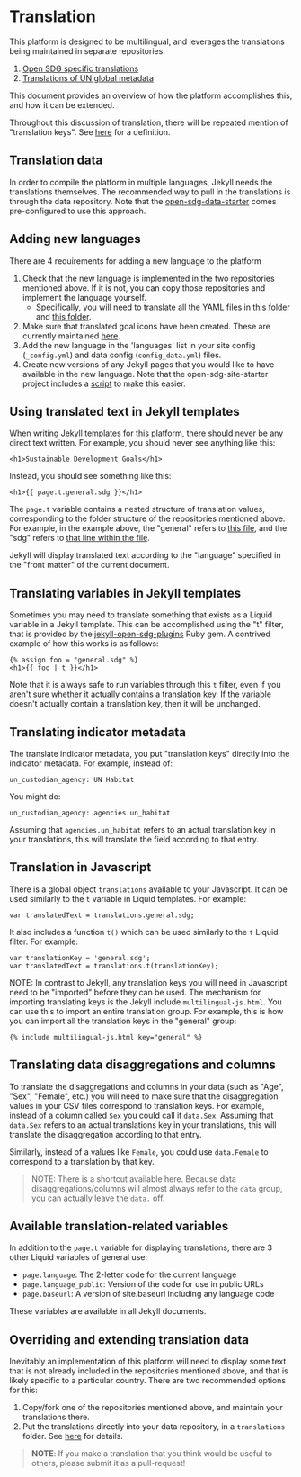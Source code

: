 <h1>Translation</h1>

This platform is designed to be multilingual, and leverages the translations being maintained in separate repositories:

1. [Open SDG specific translations](https://github.com/open-sdg/translations-open-sdg)
2. [Translations of UN global metadata](https://github.com/open-sdg/translations-un-sdg)

This document provides an overview of how the platform accomplishes this, and how it can be extended.

Throughout this discussion of translation, there will be repeated mention of "translation keys". See [here](https://open-sdg.readthedocs.io/en/latest/glossary/#translation-keys) for a definition.

## Translation data

In order to compile the platform in multiple languages, Jekyll needs the translations themselves. The recommended way to pull in the translations is through the data repository. Note that the [open-sdg-data-starter](https://github.com/open-sdg/open-sdg-data-starter) comes pre-configured to use this approach.

## Adding new languages

There are 4 requirements for adding a new language to the platform

1. Check that the new language is implemented in the two repositories mentioned above. If it is not, you can copy those repositories and implement the language yourself.
    * Specifically, you will need to translate all the YAML files in [this folder](https://github.com/open-sdg/translations-open-sdg/tree/master/translations/en) and [this folder](https://github.com/open-sdg/translations-un-sdg/tree/master/translations/en).
2. Make sure that translated goal icons have been created. These are currently maintained [here](https://github.com/open-sdg/sdg-translations/).
3. Add the new language in the 'languages' list in your site config (`_config.yml`) and data config (`config_data.yml`) files.
4. Create new versions of any Jekyll pages that you would like to have available in the new language. Note that the open-sdg-site-starter project includes a [script](https://github.com/open-sdg/open-sdg-site-starter/blob/develop/scripts/batch/add_language.py) to make this easier.

## Using translated text in Jekyll templates

When writing Jekyll templates for this platform, there should never be any direct text written. For example, you should never see anything like this:

`<h1>Sustainable Development Goals</h1>`

Instead, you should see something like this:

`<h1>{{ page.t.general.sdg }}</h1>`

The `page.t` variable contains a nested structure of translation values, corresponding to the folder structure of the repositories mentioned above. For example, in the example above, the "general" refers to [this file](https://github.com/open-sdg/translations-open-sdg/blob/master/translations/en/general.yml), and the "sdg" refers to [that line within the file](https://github.com/open-sdg/translations-open-sdg/blob/master/translations/en/general.yml#L9).

Jekyll will display translated text according to the "language" specified in the "front matter" of the current document.

## Translating variables in Jekyll templates

Sometimes you may need to translate something that exists as a Liquid variable in a Jekyll template. This can be accomplished using the "t" filter, that is provided by the [jekyll-open-sdg-plugins](https://github.com/open-sdg/jekyll-open-sdg-plugins) Ruby gem. A contrived example of how this works is as follows:

```
{% assign foo = "general.sdg" %}
<h1>{{ foo | t }}</h1>
```

Note that it is always safe to run variables through this `t` filter, even if you aren't sure whether it actually contains a translation key. If the variable doesn't actually contain a translation key, then it will be unchanged.

## Translating indicator metadata

The translate indicator metadata, you put "translation keys" directly into the indicator metadata. For example, instead of:

```lang-yaml
un_custodian_agency: UN Habitat
```

You might do:

```lang-yaml
un_custodian_agency: agencies.un_habitat
```

Assuming that `agencies.un_habitat` refers to an actual translation key in your translations, this will translate the field according to that entry.

## Translation in Javascript

There is a global object `translations` available to your Javascript. It can be used similarly to the `t` variable in Liquid templates. For example:

`var translatedText = translations.general.sdg;`

It also includes a function `t()` which can be used similarly to the `t` Liquid filter. For example:

```
var translationKey = 'general.sdg';
var translatedText = translations.t(translationKey);
```

NOTE: In contrast to Jekyll, any translation keys you will need in Javascript need to be "imported" before they can be used. The mechanism for importing translating keys is the Jekyll include `multilingual-js.html`. You can use this to import an entire translation group. For example, this is how you can import all the translation keys in the "general" group:

```
{% include multilingual-js.html key="general" %}
```

## Translating data disaggregations and columns

To translate the disaggregations and columns in your data (such as "Age", "Sex", "Female", etc.) you will need to make sure that the disaggregation values in your CSV files correspond to translation keys. For example, instead of a column called `Sex` you could call it `data.Sex`. Assuming that `data.Sex` refers to an actual translations key in your translations, this will translate the disaggregation according to that entry.

Similarly, instead of a values like `Female`, you could use `data.Female` to correspond to a translation by that key.

> NOTE: There is a shortcut available here. Because data disaggregations/columns
> will almost always refer to the `data` group, you can actually leave the `data.`
> off.

## Available translation-related variables

In addition to the `page.t` variable for displaying translations, there are 3 other Liquid variables of general use:

* `page.language`: The 2-letter code for the current language
* `page.language_public`: Version of the code for use in public URLs
* `page.baseurl`: A version of site.baseurl including any language code

These variables are available in all Jekyll documents.

## Overriding and extending translation data

Inevitably an implementation of this platform will need to display some text that is not already included in the repositories mentioned above, and that is likely specific to a particular country. There are two recommended options for this:

1. Copy/fork one of the repositories mentioned above, and maintain your translations there.
2. Put the translations directly into your data repository, in a `translations` folder. See [here](https://github.com/open-sdg/open-sdg-data-starter/tree/develop/translations) for details.

> **NOTE**: If you make a translation that you think would be useful to others, please
> submit it as a pull-request!
